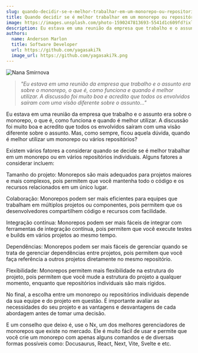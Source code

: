 ```yaml
---
slug: quando-decidir-se-e-melhor-trabalhar-em-um-monorepo-ou-repositorios-individuais
title: Quando decidir se é melhor trabalhar em um monorepo ou repositórios individuais?
image: https://images.unsplash.com/photo-1590247813693-5541d1c609fd?ixlib=rb-4.0.3&ixid=MnwxMjA3fDB8MHxwaG90by1wYWdlfHx8fGVufDB8fHx8&auto=format&fit=crop&w=1509&q=80
description: Eu estava em uma reunião da empresa que trabalho e o assunto era sobre o monorepo, o que é, como funciona e quando é melhor utilizar. A discussão foi muito boa e acredito que todos os envolvidos saíram com uma visão diferente sobre o assunto.
authors:
  name: Anderson Marlon
  title: Software Developer
  url: https://github.com/yagasaki7k
  image_url: https://github.com/yagasaki7k.png
---
```


![](https://images.unsplash.com/photo-1590247813693-5541d1c609fd?ixlib=rb-4.0.3&ixid=MnwxMjA3fDB8MHxwaG90by1wYWdlfHx8fGVufDB8fHx8&auto=format&fit=crop&w=1509&q=80 "Nana Smirnova")

> _"Eu estava em uma reunião da empresa que trabalho e o assunto era sobre o monorepo, o que é, como funciona e quando é melhor utilizar. A discussão foi muito boa e acredito que todos os envolvidos saíram com uma visão diferente sobre o assunto..."_

Eu estava em uma reunião da empresa que trabalho e o assunto era sobre o monorepo, o que é, como funciona e quando é melhor utilizar. A discussão foi muito boa e acredito que todos os envolvidos saíram com uma visão diferente sobre o assunto. Mas, como sempre, ficou aquela dúvida, quando é melhor utilizar um monorepo ou vários repositórios?

Existem vários fatores a considerar quando se decide se é melhor trabalhar em um monorepo ou em vários repositórios individuais. Alguns fatores a considerar incluem:

Tamanho do projeto: Monorepos são mais adequados para projetos maiores e mais complexos, pois permitem que você mantenha todo o código e os recursos relacionados em um único lugar.

Colaboração: Monorepos podem ser mais eficientes para equipes que trabalham em múltiplos projetos ou componentes, pois permitem que os desenvolvedores compartilhem código e recursos com facilidade.

Integração contínua: Monorepos podem ser mais fáceis de integrar com ferramentas de integração contínua, pois permitem que você execute testes e builds em vários projetos ao mesmo tempo.

Dependências: Monorepos podem ser mais fáceis de gerenciar quando se trata de gerenciar dependências entre projetos, pois permitem que você faça referência a outros projetos diretamente no mesmo repositório.

Flexibilidade: Monorepos permitem mais flexibilidade na estrutura do projeto, pois permitem que você mude a estrutura do projeto a qualquer momento, enquanto que repositórios individuais são mais rígidos.

No final, a escolha entre um monorepo ou repositórios individuais depende da sua equipe e do projeto em questão. É importante avaliar as necessidades do seu projeto e as vantagens e desvantagens de cada abordagem antes de tomar uma decisão.

E um conselho que deixo é, use o Nx, um dos melhores gerenciadores de monorepos que existe no mercado. Ele é muito fácil de usar e permite que você crie um monorepo com apenas alguns comandos e de diversas formas possíveis como: Docusaurus, React, Next, Vite, Svelte e etc.
